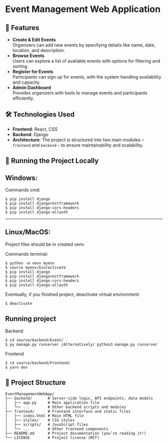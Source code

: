 # Event Management Web Application

## 🧩 Features

- **Create & Edit Events**  
  Organizers can add new events by specifying details like name, date, location, and description.
- **Browse Events**  
  Users can explore a list of available events with options for filtering and sorting.
- **Register for Events**  
  Participants can sign up for events, with the system handling availability and capacity.
- **Admin Dashboard**  
  Provides organizers with tools to manage events and participants efficiently.

## 🛠️ Technologies Used

- **Frontend**: React, CSS
- **Backend**: Django  
- **Architecture**: The project is structured into two main modules – `frontend` and `backend` – to ensure maintainability and scalability.

## 🚀 Running the Project Locally

## Windows:
Commands cmd:
```
$ pip install django
$ pip install djangorestframework
$ pip install django-cors-headers
$ pip install django-allauth
```
********************************
## Linux/MacOS:
Project files should be in created venv

Commands terminal:
```
$ python -m venv myenv
$ source myenv/bin/activate
$ pip install django
$ pip install djangorestframework
$ pip install django-cors-headers
$ pip install django-allauth
```
Eventually, if you finished project, deactivate virtual environment:
```
$ deactivate
```

## Running project

Backend
```
$ cd source/backend/Event/
$ py manage.py runserver /Alternatively/ python3 manage.py runserver
```
Frontend
```
$ cd source/backend/Frontend/
$ yarn dev
```
## 📁 Project Structure

```plaintext
EventManagementWebApp/
├── backend/       # Server-side logic, API endpoints, data models
│   ├── app.py     # Main application file
│   └── ...        # Other backend scripts and modules
├── frontend/      # Frontend interface and static files
│   ├── index.html # Main HTML file
│   ├── styles/    # CSS styles
│   ├── scripts/   # JavaScript files
│   └── ...        # Other frontend components
├── README.md      # Project documentation (you’re reading it!)
└── LICENSE        # Project license (MIT)
